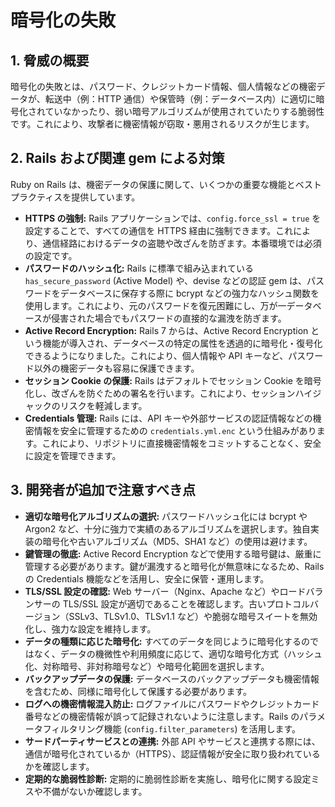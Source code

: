 # 暗号化の失敗

## 1. 脅威の概要

暗号化の失敗とは、パスワード、クレジットカード情報、個人情報などの機密データが、転送中（例：HTTP 通信）や保管時（例：データベース内）に適切に暗号化されていなかったり、弱い暗号アルゴリズムが使用されていたりする脆弱性です。これにより、攻撃者に機密情報が窃取・悪用されるリスクが生じます。

## 2. Rails および関連 gem による対策

Ruby on Rails は、機密データの保護に関して、いくつかの重要な機能とベストプラクティスを提供しています。

- **HTTPS の強制:** Rails アプリケーションでは、`config.force_ssl = true` を設定することで、すべての通信を HTTPS 経由に強制できます。これにより、通信経路におけるデータの盗聴や改ざんを防ぎます。本番環境では必須の設定です。
- **パスワードのハッシュ化:** Rails に標準で組み込まれている `has_secure_password` (Active Model) や、devise などの認証 gem は、パスワードをデータベースに保存する際に bcrypt などの強力なハッシュ関数を使用します。これにより、元のパスワードを復元困難にし、万が一データベースが侵害された場合でもパスワードの直接的な漏洩を防ぎます。
- **Active Record Encryption:** Rails 7 からは、Active Record Encryption という機能が導入され、データベースの特定の属性を透過的に暗号化・復号化できるようになりました。これにより、個人情報や API キーなど、パスワード以外の機密データも容易に保護できます。
- **セッション Cookie の保護:** Rails はデフォルトでセッション Cookie を暗号化し、改ざんを防ぐための署名を行います。これにより、セッションハイジャックのリスクを軽減します。
- **Credentials 管理:** Rails には、API キーや外部サービスの認証情報などの機密情報を安全に管理するための `credentials.yml.enc` という仕組みがあります。これにより、リポジトリに直接機密情報をコミットすることなく、安全に設定を管理できます。

## 3. 開発者が追加で注意すべき点

- **適切な暗号化アルゴリズムの選択:** パスワードハッシュ化には bcrypt や Argon2 など、十分に強力で実績のあるアルゴリズムを選択します。独自実装の暗号化や古いアルゴリズム（MD5、SHA1 など）の使用は避けます。
- **鍵管理の徹底:** Active Record Encryption などで使用する暗号鍵は、厳重に管理する必要があります。鍵が漏洩すると暗号化が無意味になるため、Rails の Credentials 機能などを活用し、安全に保管・運用します。
- **TLS/SSL 設定の確認:** Web サーバー（Nginx、Apache など）やロードバランサーの TLS/SSL 設定が適切であることを確認します。古いプロトコルバージョン（SSLv3、TLSv1.0、TLSv1.1 など）や脆弱な暗号スイートを無効化し、強力な設定を維持します。
- **データの種類に応じた暗号化:** すべてのデータを同じように暗号化するのではなく、データの機微性や利用頻度に応じて、適切な暗号化方式（ハッシュ化、対称暗号、非対称暗号など）や暗号化範囲を選択します。
- **バックアップデータの保護:** データベースのバックアップデータも機密情報を含むため、同様に暗号化して保護する必要があります。
- **ログへの機密情報混入防止:** ログファイルにパスワードやクレジットカード番号などの機密情報が誤って記録されないように注意します。Rails のパラメータフィルタリング機能 (`config.filter_parameters`) を活用します。
- **サードパーティサービスとの連携:** 外部 API やサービスと連携する際には、通信が暗号化されているか（HTTPS）、認証情報が安全に取り扱われているかを確認します。
- **定期的な脆弱性診断:** 定期的に脆弱性診断を実施し、暗号化に関する設定ミスや不備がないか確認します。
